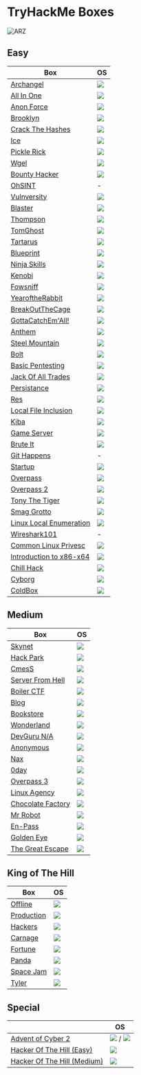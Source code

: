 # TryHackMe Boxes
![ARZ](https://tryhackme-badges.s3.amazonaws.com/ARZ101.png)

## Easy

Box                                                                                                              | OS
---                                                                                                              | ---      
[Archangel](https://github.com/AbdullahRizwan101/CTF-Writeups/blob/master/TryHackMe/Archangel.md)                |<img src= "https://i.imgur.com/hZoovNY.png" />
[All In One](https://github.com/AbdullahRizwan101/CTF-Writeups/blob/master/TryHackMe/All_In_One.md)              |<img src= "https://i.imgur.com/hZoovNY.png" />
[Anon Force](https://github.com/AbdullahRizwan101/CTF-Writeups/blob/master/TryHackMe/AnonForceCTF.md)| <img src= "https://i.imgur.com/hZoovNY.png" />
[Brooklyn](https://github.com/AbdullahRizwan101/CTF-Writeups/blob/master/TryHackMe/BrooklynCTF.md)| <img src= "https://i.imgur.com/hZoovNY.png" />
[Crack The Hashes](https://github.com/AbdullahRizwan101/CTF-Writeups/blob/master/TryHackMe/Crack_The_Hashes.md)| <img src= "https://i.imgur.com/hZoovNY.png" />
[Ice](https://github.com/AbdullahRizwan101/CTF-Writeups/blob/master/TryHackMe/ICE.md)| <img src="https://i.imgur.com/8SPmSeo.gif"/>
[Pickle Rick](https://github.com/AbdullahRizwan101/CTF-Writeups/blob/master/TryHackMe/PickleRickCTF.md)| <img src= "https://i.imgur.com/hZoovNY.png" />
[Wgel](https://github.com/AbdullahRizwan101/CTF-Writeups/blob/master/TryHackMe/WigelCTF.md)| <img src= "https://i.imgur.com/hZoovNY.png" />
[Bounty Hacker](https://github.com/AbdullahRizwan101/CTF-Writeups/blob/master/TryHackMe/bounty_hackerCTF.md)|<img src= "https://i.imgur.com/hZoovNY.png" />
[OhSINT](https://github.com/AbdullahRizwan101/CTF-Writeups/blob/master/TryHackMe/OhSINT.md)                      | -
[Vulnversity](https://github.com/AbdullahRizwan101/CTF-Writeups/blob/master/TryHackMe/Vulnversity.md)            |<img src= "https://i.imgur.com/hZoovNY.png" />
[Blaster](https://github.com/AbdullahRizwan101/CTF-Writeups/blob/master/TryHackMe/Blaster.md)                    |<img src="https://i.imgur.com/8SPmSeo.gif"/>
[Thompson](https://github.com/AbdullahRizwan101/CTF-Writeups/blob/master/TryHackMe/Thompson.md)                  |<img src= "https://i.imgur.com/hZoovNY.png" />
[TomGhost](https://github.com/AbdullahRizwan101/CTF-Writeups/blob/master/TryHackMe/TomGhost.md)                  |<img src= "https://i.imgur.com/hZoovNY.png" />
[Tartarus](https://github.com/AbdullahRizwan101/CTF-Writeups/blob/master/TryHackMe/Tartarus.md)                  |<img src= "https://i.imgur.com/hZoovNY.png" />
[Blueprint](https://github.com/AbdullahRizwan101/CTF-Writeups/blob/master/TryHackMe/Blueprint.md)                |<img src="https://i.imgur.com/8SPmSeo.gif"/>
[Ninja Skills](https://github.com/AbdullahRizwan101/CTF-Writeups/blob/master/TryHackMe/NinjaSkills.md)           |<img src= "https://i.imgur.com/hZoovNY.png"/>
[Kenobi](https://github.com/AbdullahRizwan101/CTF-Writeups/blob/master/TryHackMe/Kenobi.md)                      |<img src= "https://i.imgur.com/hZoovNY.png"/>
[Fowsniff](https://github.com/AbdullahRizwan101/CTF-Writeups/blob/master/TryHackMe/Fowsniff.md)                  |<img src= "https://i.imgur.com/hZoovNY.png"/> 
[YearoftheRabbit](https://github.com/AbdullahRizwan101/CTF-Writeups/blob/master/TryHackMe/YearOfRabbit.md)       |<img src= "https://i.imgur.com/hZoovNY.png"/>
[BreakOutTheCage](https://github.com/AbdullahRizwan101/CTF-Writeups/blob/master/TryHackMe/BreakOutOfCage.md)     |<img src= "https://i.imgur.com/hZoovNY.png"/>
[GottaCatchEm'All!](https://github.com/AbdullahRizwan101/CTF-Writeups/blob/master/TryHackMe/GottaCatchemAll.md)  |<img src= "https://i.imgur.com/hZoovNY.png"/>
[Anthem](https://github.com/AbdullahRizwan101/CTF-Writeups/blob/master/TryHackMe/Anthem.md)                      |<img src="https://i.imgur.com/8SPmSeo.gif"/>
[Steel Mountain](https://github.com/AbdullahRizwan101/CTF-Writeups/blob/master/TryHackMe/steel_mountain.md)      |<img src="https://i.imgur.com/8SPmSeo.gif"/>
[Bolt](https://github.com/AbdullahRizwan101/CTF-Writeups/blob/master/TryHackMe/Bolt.md)                          |<img src= "https://i.imgur.com/hZoovNY.png"/>
[Basic Pentesting](https://github.com/AbdullahRizwan101/CTF-Writeups/blob/master/TryHackMe/Basic_pentesting.md)  |<img src= "https://i.imgur.com/hZoovNY.png" />
[Jack Of All Trades](https://github.com/AbdullahRizwan101/CTF-Writeups/blob/master/TryHackMe/Jack_of_All_Trades.md)|<img src= "https://i.imgur.com/hZoovNY.png" />
[Persistance](https://github.com/AbdullahRizwan101/CTF-Writeups/blob/master/TryHackMe/Persistance.md)            |<img src="https://i.imgur.com/8SPmSeo.gif"/>
[Res](https://github.com/AbdullahRizwan101/CTF-Writeups/blob/master/TryHackMe/Res.md)                            |<img src="https://i.imgur.com/hZoovNY.png"/>
[Local File Inclusion](https://github.com/AbdullahRizwan101/CTF-Writeups/blob/master/TryHackMe/LFI.md)           |<img src="https://i.imgur.com/hZoovNY.png"/>
[Kiba](https://github.com/AbdullahRizwan101/CTF-Writeups/blob/master/TryHackMe/Kiba.md)                          |<img src="https://i.imgur.com/hZoovNY.png"/>
[Game Server](https://github.com/AbdullahRizwan101/CTF-Writeups/blob/master/TryHackMe/Game_Zone.md)              |<img src="https://i.imgur.com/hZoovNY.png"/>
[Brute It](https://github.com/AbdullahRizwan101/CTF-Writeups/blob/master/TryHackMe/Brute_it.md)                  |<img src="https://i.imgur.com/hZoovNY.png"/>
[Git Happens](https://github.com/AbdullahRizwan101/CTF-Writeups/blob/master/TryHackMe/Git_happens.md)            |-
[Startup](https://github.com/AbdullahRizwan101/CTF-Writeups/blob/master/TryHackMe/Startup.md)                    |<img src="https://i.imgur.com/hZoovNY.png"/>
[Overpass](https://github.com/AbdullahRizwan101/CTF-Writeups/blob/master/TryHackMe/Overpass.md)                  |<img src="https://i.imgur.com/hZoovNY.png"/>
[Overpass 2](https://github.com/AbdullahRizwan101/CTF-Writeups/blob/master/TryHackMe/Overpass2.md)               |<img src="https://i.imgur.com/hZoovNY.png"/>
[Tony The Tiger](https://github.com/AbdullahRizwan101/CTF-Writeups/blob/master/TryHackMe/Tony_The_Tiger.md)      |<img src="https://i.imgur.com/hZoovNY.png"/>
[Smag Grotto](https://github.com/AbdullahRizwan101/CTF-Writeups/blob/master/TryHackMe/Smag.md)                   |<img src="https://i.imgur.com/hZoovNY.png"/>
[Linux Local Enumeration](https://github.com/AbdullahRizwan101/CTF-Writeups/blob/master/TryHackMe/LLE.md)        |<img src="https://i.imgur.com/hZoovNY.png"/>
[Wireshark101](https://github.com/AbdullahRizwan101/CTF-Writeups/blob/master/TryHackMe/Wireshark101.md)          |-                                                                                         
[Common Linux Privesc](https://github.com/AbdullahRizwan101/CTF-Writeups/blob/master/TryHackMe/Common_Linux_Privesc.md) |<img src="https://i.imgur.com/hZoovNY.png"/>
[Introduction to x86-x64](https://github.com/AbdullahRizwan101/CTF-Writeups/blob/master/TryHackMe/Intro_to_x86-x64.md) |<img src="https://i.imgur.com/hZoovNY.png"/>
[Chill Hack](https://github.com/AbdullahRizwan101/CTF-Writeups/blob/master/TryHackMe/Chill_Hack.md)              |<img src="https://i.imgur.com/hZoovNY.png"/>
[Cyborg](https://github.com/AbdullahRizwan101/CTF-Writeups/blob/master/TryHackMe/Cyborg.md)                      |<img src="https://i.imgur.com/hZoovNY.png"/>
[ColdBox](https://github.com/AbdullahRizwan101/CTF-Writeups/blob/master/TryHackMe/ColddBox.md)                   |<img src="https://i.imgur.com/hZoovNY.png"/>         
## Medium

Box                                                                                                              | OS
---                                                                                                              | ---       
[Skynet](https://github.com/AbdullahRizwan101/CTF-Writeups/blob/master/TryHackMe/Skynet.md)                      | <img src= "https://i.imgur.com/hZoovNY.png" />
[Hack Park](https://github.com/AbdullahRizwan101/CTF-Writeups/blob/master/TryHackMe/Hack_Park.md)                | <img  src= "https://i.imgur.com/8SPmSeo.gif"/>
[CmesS](https://github.com/AbdullahRizwan101/CTF-Writeups/blob/master/TryHackMe/Cmess.md)                        |<img src= "https://i.imgur.com/hZoovNY.png" /> 
[Server From Hell](https://github.com/AbdullahRizwan101/CTF-Writeups/blob/master/TryHackMe/Server_From_Hell.md)  | <img src= "https://i.imgur.com/hZoovNY.png" />                                                                                 
[Boiler CTF](https://github.com/AbdullahRizwan101/CTF-Writeups/blob/master/TryHackMe/Boiler.md)                  | <img src= "https://i.imgur.com/hZoovNY.png" />
[Blog](https://github.com/AbdullahRizwan101/CTF-Writeups/blob/master/TryHackMe/Blog.md)                          | <img src= "https://i.imgur.com/hZoovNY.png" />                                                                                                
[Bookstore](https://github.com/AbdullahRizwan101/CTF-Writeups/blob/master/TryHackMe/Bookstore.md)                | <img src= "https://i.imgur.com/hZoovNY.png" />                                                                                                         
[Wonderland](https://github.com/AbdullahRizwan101/CTF-Writeups/blob/master/TryHackMe/Wonderland.md)              |<img src= "https://i.imgur.com/hZoovNY.png" />                                                                                                            
[DevGuru N/A](https://github.com/AbdullahRizwan101/CTF-Writeups/blob/master/TryHackMe/DevGuru.md)                |<img src= "https://i.imgur.com/hZoovNY.png" /> 
[Anonymous](https://github.com/AbdullahRizwan101/CTF-Writeups/blob/master/TryHackMe/Anonymous.md)                |<img src= "https://i.imgur.com/hZoovNY.png" /> 
[Nax](https://github.com/AbdullahRizwan101/CTF-Writeups/blob/master/TryHackMe/Nax.md)                            |<img src= "https://i.imgur.com/hZoovNY.png" /> 
[0day](https://github.com/AbdullahRizwan101/CTF-Writeups/blob/master/TryHackMe/0day.md)                          |<img src= "https://i.imgur.com/hZoovNY.png" />
[Overpass 3](https://github.com/AbdullahRizwan101/CTF-Writeups/blob/master/TryHackMe/Overpass3.md)               | <img src= "https://i.imgur.com/hZoovNY.png" /> 
[Linux Agency](https://github.com/AbdullahRizwan101/CTF-Writeups/blob/master/TryHackMe/Linux_Agency.md)          | <img src= "https://i.imgur.com/hZoovNY.png" /> 
[Chocolate Factory](https://github.com/AbdullahRizwan101/CTF-Writeups/blob/master/TryHackMe/Chocolate-Factory.md)| <img src= "https://i.imgur.com/hZoovNY.png" />
[Mr Robot](https://github.com/AbdullahRizwan101/CTF-Writeups/blob/c5fcf8cdf8c52f5ec8c71005d4cc62a3885e2a0f/TryHackMe/MrRobot.md) | <img src= "https://i.imgur.com/hZoovNY.png" />
[En-Pass](https://github.com/AbdullahRizwan101/CTF-Writeups/blob/master/TryHackMe/En-pass.md)                    | <img src= "https://i.imgur.com/hZoovNY.png" />
[Golden Eye](https://github.com/AbdullahRizwan101/CTF-Writeups/blob/master/TryHackMe/Goldeneye.md)               | <img src= "https://i.imgur.com/hZoovNY.png" />
[The Great Escape](https://github.com/AbdullahRizwan101/CTF-Writeups/blob/master/TryHackMe/The_Great_Escape.md)  | <img src= "https://i.imgur.com/hZoovNY.png" />
## King of The Hill
Box                                                                                                              | OS
---                                                                                                              | ---       
[Offline](https://github.com/AbdullahRizwan101/CTF-Writeups/blob/master/TryHackMe/Offline.md)                    | <img  src= "https://i.imgur.com/8SPmSeo.gif"/>
[Production](https://github.com/AbdullahRizwan101/CTF-Writeups/blob/master/TryHackMe/Production.md)              | <img src= "https://i.imgur.com/hZoovNY.png" /> 
[Hackers](https://github.com/AbdullahRizwan101/CTF-Writeups/blob/master/TryHackMe/Hackers.md)                    | <img src= "https://i.imgur.com/hZoovNY.png" />                                                                                 
[Carnage](https://github.com/AbdullahRizwan101/CTF-Writeups/blob/master/TryHackMe/Carnage.md)                    | <img src= "https://i.imgur.com/hZoovNY.png" />
[Fortune](https://github.com/AbdullahRizwan101/CTF-Writeups/blob/master/TryHackMe/Fortune.md)                    | <img src= "https://i.imgur.com/hZoovNY.png" />                                                                                                
[Panda](https://github.com/AbdullahRizwan101/CTF-Writeups/blob/master/TryHackMe/Panda.md)                        | <img src= "https://i.imgur.com/hZoovNY.png" />                                                                                                         
[Space Jam](https://github.com/AbdullahRizwan101/CTF-Writeups/blob/master/TryHackMe/SpaceJam.md)                 | <img src= "https://i.imgur.com/hZoovNY.png" />                                                                                                            
[Tyler](https://github.com/AbdullahRizwan101/CTF-Writeups/blob/master/TryHackMe/Tyler.md)                        | <img src= "https://i.imgur.com/hZoovNY.png" /> 

## Special
&nbsp;                                                                                                           | OS
---                                                                                                              | ---
[Advent of Cyber 2](https://github.com/AbdullahRizwan101/CTF-Writeups/blob/master/TryHackMe/AOC2.md)             |<img src= "https://i.imgur.com/hZoovNY.png"/> / <img  src= "https://i.imgur.com/8SPmSeo.gif"/>
[Hacker Of The Hill (Easy)](https://github.com/AbdullahRizwan101/CTF-Writeups/blob/master/TryHackMe/Easy.md)     |<img src= "https://i.imgur.com/hZoovNY.png"/>
[Hacker Of The Hill (Medium)](https://github.com/AbdullahRizwan101/CTF-Writeups/blob/master/TryHackMe/Medium.md) |<img src= "https://i.imgur.com/8SPmSeo.gif"/>
